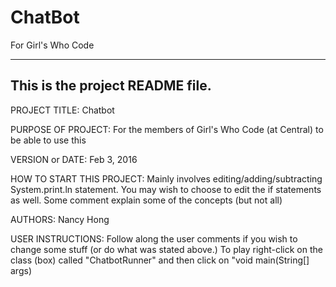 # ChatBot
For Girl's Who Code

------------------------------------------------------------------------
This is the project README file. 
------------------------------------------------------------------------

PROJECT TITLE: Chatbot

PURPOSE OF PROJECT: For the members of Girl's Who Code (at Central) to be able to use this

VERSION or DATE: Feb 3, 2016

HOW TO START THIS PROJECT: Mainly involves editing/adding/subtracting System.print.ln statement. 
                           You may wish to choose to edit the if statements as well.
                           Some comment explain some of the concepts (but not all)
                           
AUTHORS: Nancy Hong

USER INSTRUCTIONS: Follow along the user comments if you wish to change some stuff (or do what was stated above.)
                   To play right-click on the class (box) called "ChatbotRunner" and then click on "void main(String[] args)

